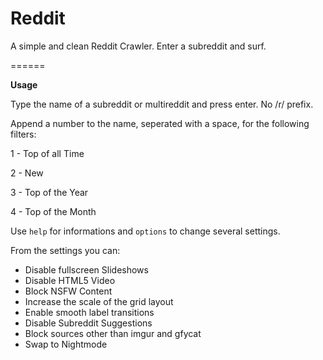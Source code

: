 Reddit
======

A simple and clean Reddit Crawler. Enter a subreddit and surf.

======

**Usage**

Type the name of a subreddit or multireddit and press enter. No /r/ prefix.

Append a number to the name, seperated with a space, for the following filters:

1 - Top of all Time

2 - New

3 - Top of the Year

4 - Top of the Month


Use `help` for informations and `options` to change several settings.

From the settings you can:

- Disable fullscreen Slideshows
- Disable HTML5 Video
- Block NSFW Content
- Increase the scale of the grid layout
- Enable smooth label transitions
- Disable Subreddit Suggestions
- Block sources other than imgur and gfycat
- Swap to Nightmode


